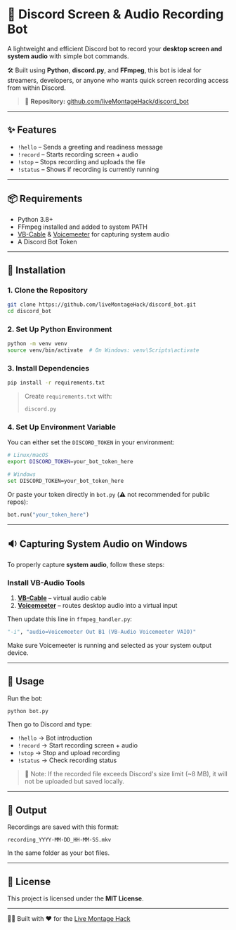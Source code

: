 
# 🎥 Discord Screen & Audio Recording Bot

A lightweight and efficient Discord bot to record your **desktop screen and system audio** with simple bot commands.

🛠️ Built using **Python**, **discord.py**, and **FFmpeg**, this bot is ideal for streamers, developers, or anyone who wants quick screen recording access from within Discord.

> 📍 **Repository:** [github.com/liveMontageHack/discord_bot](https://github.com/liveMontageHack/discord_bot)

---

## ✨ Features

- `!hello` – Sends a greeting and readiness message  
- `!record` – Starts recording screen + audio  
- `!stop` – Stops recording and uploads the file  
- `!status` – Shows if recording is currently running  

---

## 📦 Requirements

- Python 3.8+
- FFmpeg installed and added to system PATH
- [VB-Cable](https://vb-audio.com/Cable/index.htm) & [Voicemeeter](https://vb-audio.com/Voicemeeter/) for capturing system audio
- A Discord Bot Token

---

## 🔧 Installation

### 1. Clone the Repository

```bash
git clone https://github.com/liveMontageHack/discord_bot.git
cd discord_bot
```

### 2. Set Up Python Environment

```bash
python -m venv venv
source venv/bin/activate  # On Windows: venv\Scripts\activate
```

### 3. Install Dependencies

```bash
pip install -r requirements.txt
```

> Create `requirements.txt` with:
>
> ```txt
> discord.py
> ```

### 4. Set Up Environment Variable

You can either set the `DISCORD_TOKEN` in your environment:

```bash
# Linux/macOS
export DISCORD_TOKEN=your_bot_token_here

# Windows
set DISCORD_TOKEN=your_bot_token_here
```

Or paste your token directly in `bot.py` (⚠️ not recommended for public repos):

```python
bot.run("your_token_here")
```

---

## 🔉 Capturing System Audio on Windows

To properly capture **system audio**, follow these steps:

### Install VB-Audio Tools

1. **[VB-Cable](https://vb-audio.com/Cable/index.htm)** – virtual audio cable  
2. **[Voicemeeter](https://vb-audio.com/Voicemeeter/)** – routes desktop audio into a virtual input

Then update this line in `ffmpeg_handler.py`:

```python
"-i", "audio=Voicemeeter Out B1 (VB-Audio Voicemeeter VAIO)"
```

Make sure Voicemeeter is running and selected as your system output device.

---

## 🚀 Usage

Run the bot:

```bash
python bot.py
```

Then go to Discord and type:

- `!hello` → Bot introduction  
- `!record` → Start recording screen + audio  
- `!stop` → Stop and upload recording  
- `!status` → Check recording status  

> 🔸 Note: If the recorded file exceeds Discord's size limit (~8 MB), it will not be uploaded but saved locally.

---

## 📁 Output

Recordings are saved with this format:

```
recording_YYYY-MM-DD_HH-MM-SS.mkv
```

In the same folder as your bot files.

---

## 📄 License

This project is licensed under the **MIT License**.

---

👨‍💻 Built with ❤️ for the [Live Montage Hack](https://github.com/liveMontageHack)
```
